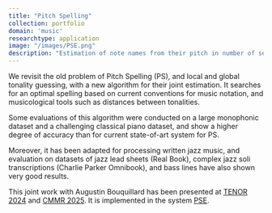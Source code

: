 ```yaml
---
title: "Pitch Spelling"
collection: portfolio
domain: 'music'
researchtype: application
image: "/images/PSE.png"
description: "Estimation of note names from their pitch in number of semitones."
---
```

We revisit the old problem of Pitch Spelling (PS), 
and local and global tonality guessing, 
with a new algorithm for their joint estimation. 
It searches for an optimal spelling based on current conventions for music notation, and musicological tools such as distances between tonalities. 

Some evaluations of this algorithm were conducted on a large monophonic dataset and a challenging classical piano dataset, 
and show a higher degree of accuracy than for current state-of-art system for PS. 

Moreover, it has been adapted for processing written jazz music, and evaluation on datasets of jazz lead sheets (Real Book), 
complex jazz soli transcriptions (Charlie Parker Omnibook), and bass lines have also shown very good results.

This joint work with Augustin Bouquillard has been presented at 
[TENOR 2024](/publication/2024-04-01-Engraving-Oriented-Joint-Estimation-of-Pitch-Spelling-and-Local-and-Global-Keys) 
and [CMMR 2025](/publication/2025-11-03-Pitch-Spelling-Jazz-Lead-Sheets-and-Solo-Transcriptions).
It is implemented in the system [PSE](/software/2023-PSE).
